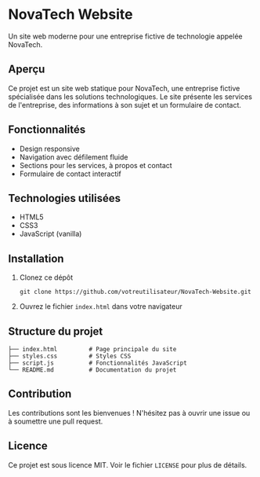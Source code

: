 # NovaTech Website

Un site web moderne pour une entreprise fictive de technologie appelée NovaTech.

## Aperçu

Ce projet est un site web statique pour NovaTech, une entreprise fictive spécialisée dans les solutions technologiques. Le site présente les services de l'entreprise, des informations à son sujet et un formulaire de contact.

## Fonctionnalités

- Design responsive
- Navigation avec défilement fluide
- Sections pour les services, à propos et contact
- Formulaire de contact interactif

## Technologies utilisées

- HTML5
- CSS3
- JavaScript (vanilla)

## Installation

1. Clonez ce dépôt
   ```
   git clone https://github.com/votreutilisateur/NovaTech-Website.git
   ```

2. Ouvrez le fichier `index.html` dans votre navigateur

## Structure du projet

```
├── index.html         # Page principale du site
├── styles.css         # Styles CSS
├── script.js          # Fonctionnalités JavaScript
└── README.md          # Documentation du projet
```

## Contribution

Les contributions sont les bienvenues ! N'hésitez pas à ouvrir une issue ou à soumettre une pull request.

## Licence

Ce projet est sous licence MIT. Voir le fichier `LICENSE` pour plus de détails. 
